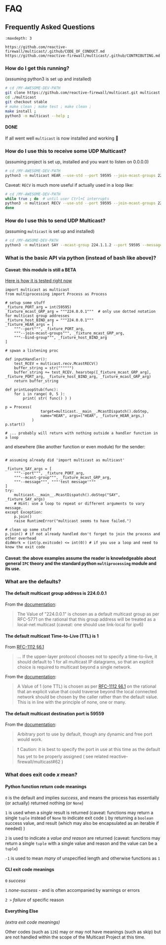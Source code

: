 # FAQ

## Frequently Asked Questions

```{toctree}
:maxdepth: 3

https://github.com/reactive-firewall/multicast/.github/CODE_OF_CONDUCT.md
https://github.com/reactive-firewall/multicast/.github/CONTRIBUTING.md
```

### How do I get this running?

(assuming python3 is set up and installed)

```bash
# cd /MY-AWESOME-DEV-PATH
git clone https://github.com/reactive-firewall/multicast.git multicast
cd ./multicast
git checkout stable
# make clean ; make test ; make clean ;
make install ;
python3 -m multicast --help ;
```
#### DONE

If all went well `multicast` is now installed and working :tada:


### How do I use this to receive some UDP Multicast?

(assuming project is set up, installed and you want to listen on 0.0.0.0)

```bash
# cd /MY-AWESOME-DEV-PATH
python3 -m multicast HEAR --use-std --port 59595 --join-mcast-groups 224.0.0.1 --bind-group 224.0.0.1
```

Caveat: `RECV` is much more useful if actually used in a loop like:

```bash
# cd /MY-AWESOME-DEV-PATH
while true ; do  # until user Ctrl+C interrupts
python3 -m multicast RECV --use-std --port 59595 --join-mcast-groups 224.0.0.1 --bind-group 224.0.0.1
done
```


### How do I use this to send UDP Multicast?

(assuming `multicast` is set up and installed)

```bash
# cd /MY-AWSOME-DEV-PATH
python3 -m multicast SAY --mcast-group 224.1.1.2 --port 59595 --message "Hello World!"
```


### What is the basic API via python (instead of bash like above)?

#### Caveat: this module is still a BETA
[Here is how it is tested right now](https://github.com/reactive-firewall/multicast/blob/cdd577549c0bf7c2bcf85d1b857c86135778a9ed/tests/test_usage.py#L251-L554)

```python3
import multicast as multicast
from multiprocessing import Process as Process

# setup some stuff
_fixture_PORT_arg = int(59595)
_fixture_mcast_GRP_arg = """224.0.0.1"""  # only use dotted notation for multicast group addresses
_fixture_host_BIND_arg = """224.0.0.1"""
_fixture_HEAR_args = [
	"""--port""", _fixture_PORT_arg,
	"""--join-mcast-groups""", _fixture_mcast_GRP_arg,
	"""--bind-group""", _fixture_host_BIND_arg
]

# spwan a listening proc

def inputHandler():
	test_RCEV = multicast.recv.McastRECV()
	buffer_string = str("""""")
	buffer_string += test_RCEV._hearstep([_fixture_mcast_GRP_arg], _fixture_PORT_arg, _fixture_host_BIND_arg, _fixture_mcast_GRP_arg)
	return buffer_string

def printLoopStub(func):
	for i in range( 0, 5 ):
		print( str( func() ) )

p = Process(
				target=multicast.__main__.McastDispatch().doStep,
				name="HEAR", args=("HEAR", _fixture_HEAR_args,)
			)
p.start()

# ... probably will return with nothing outside a handler function in a loop
```
and elsewhere (like another function or even module) for the sender:
```python3

# assuming already did 'import multicast as multicast'

_fixture_SAY_args = [
	"""--port""", _fixture_PORT_arg,
	"""--mcast-group""", _fixture_mcast_GRP_arg,
	"""--message""", """'test message'"""
]
try:
	multicast.__main__.McastDispatch().doStep("SAY", _fixture_SAY_args)
	# Hint: use a loop to repeat or different arguments to vary message.
except Exception:
	p.join()
	raise RuntimeError("multicast seems to have failed.")

# clean up some stuff
p.join() # if not already handled don't forget to join the process and other overhead
didWork = (int(p.exitcode) <= int(0)) # if you use a loop and need to know the exit code

```
#### Caveat: the above examples assume the reader is knowledgeable about general `IPC` theory and the standard python `multiprocessing` module and its use.


### What are the defaults?

#### The default multicast group address is 224.0.0.1

From the [documentation](https://github.com/reactive-firewall/multicast/blob/v1.4/multicast/__init__.py#L185-L187):
> The Value of "224.0.0.1" is chosen as a default multicast group as per RFC-5771
> on the rational that this group address will be treated as a local-net multicast
> (caveat: one should use link-local for ipv6)

#### The default multicast Time-to-Live (TTL) is 1

From [RFC-1112 §6.1](https://www.rfc-editor.org/rfc/rfc1112#section-6.1)
> ... If the
> upper-layer protocol chooses not to specify a time-to-live, it should
> default to 1 for all multicast IP datagrams, so that an explicit
> choice is required to multicast beyond a single network.

From the [documentation](https://github.com/reactive-firewall/multicast/blob/v1.4/multicast/__init__.py#L214-L217):
> A Value of 1 (one TTL) is chosen as per [RFC-1112 §6.1](https://www.rfc-editor.org/rfc/rfc1112#section-6.1) on the rational that an
> explicit value that could traverse beyond the local connected network should be
> chosen by the caller rather than the default value. This is in line with the principle
> of none, one or many.

#### The default multicast destination port is 59559

From the [documentation](https://github.com/reactive-firewall/multicast/blob/v1.4/multicast/__init__.py#L155):
> Arbitrary port to use by default, though any dynamic and free port would work.

> :exclamation: Caution: it is best to specify the port in use at this time as the default has yet to be properly assigned ( see related reactive-firewall/multicast#62 )


### What does exit code _x_ mean?

#### Python function return code meanings

`0` is the default and implies *success*, and means the process has essentially (or actually) returned nothing (or `None`)

`1` is used when a *single* result is returned (caveat: functions may return a single `tuple` instead of `None` to indicate exit code `1` by returning a `boolean` success value, and result (which may also be encapsulated as an iterable if needed) )

`2` is used to indicate a *value and reason* are returned (caveat: functions may return a single `tuple` with a single value and reason and the value can be a `tuple`)

`-1` is used to mean *many* of unspecified length and otherwise functions as `1`

#### CLI exit code meanings

`0` *success*

`1` *none-sucsess* - and is often accompanied by warnings or errors

`2 >` *failure* of specific reason


#### Everything Else
_(extra exit code meanings)_

Other codes (such as `126`) may or may not have meanings (such as skip) but are not handled within the scope of the Multicast Project at this time.
